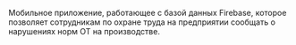 Мобильное приложение, работающее с базой данных Firebase, которое позволяет сотрудникам по охране труда на предприятии сообщать о нарушениях норм ОТ на производстве. 

